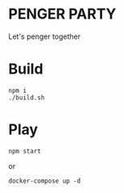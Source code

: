 # PENGER PARTY

Let's penger together

# Build

```console
npm i
./build.sh
```

# Play

```console
npm start
```

or

```console
docker-compose up -d
```
